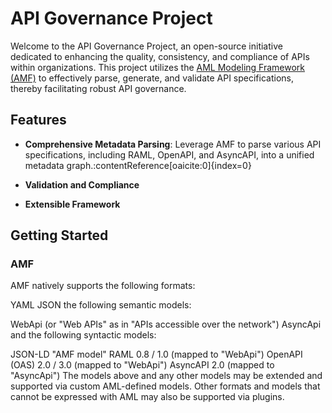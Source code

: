 # API Governance Project

Welcome to the API Governance Project, an open-source initiative dedicated to enhancing the quality, consistency, and compliance of APIs within organizations. This project utilizes the [AML Modeling Framework (AMF)](https://github.com/aml-org/amf) to effectively parse, generate, and validate API specifications, thereby facilitating robust API governance.

## Features

- **Comprehensive Metadata Parsing**: Leverage AMF to parse various API specifications, including RAML, OpenAPI, and AsyncAPI, into a unified metadata graph.&#8203;:contentReference[oaicite:0]{index=0}

- **Validation and Compliance**

- **Extensible Framework**

## Getting Started

### AMF 
AMF natively supports the following formats:

YAML
JSON
the following semantic models:

WebApi (or "Web APIs" as in "APIs accessible over the network")
AsyncApi
and the following syntactic models:

JSON-LD "AMF model"
RAML 0.8 / 1.0 (mapped to "WebApi")
OpenAPI (OAS) 2.0 / 3.0 (mapped to "WebApi")
AsyncAPI 2.0 (mapped to "AsyncApi")
The models above and any other models may be extended and supported via custom AML-defined models. Other formats and models that cannot be expressed with AML may also be supported via plugins.


